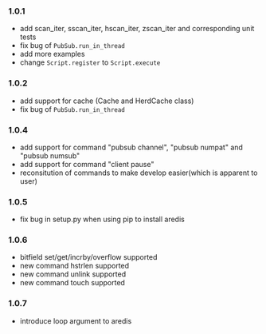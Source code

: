 ### 1.0.1
* add scan_iter, sscan_iter, hscan_iter, zscan_iter and corresponding unit tests
* fix bug of `PubSub.run_in_thread`
* add more examples
* change `Script.register` to `Script.execute`

### 1.0.2
* add support for cache (Cache and HerdCache class)
* fix bug of `PubSub.run_in_thread`

### 1.0.4
* add support for command "pubsub channel", "pubsub numpat" and "pubsub numsub"
* add support for command "client pause"
* reconsitution of commands to make develop easier(which is apparent to user)

### 1.0.5
* fix bug in setup.py when using pip to install aredis

### 1.0.6
* bitfield set/get/incrby/overflow supported
* new command hstrlen supported
* new command unlink supported
* new command touch supported

### 1.0.7
* introduce loop argument to aredis